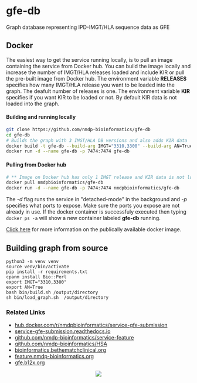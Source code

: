# gfe-db
Graph database representing IPD-IMGT/HLA sequence data as GFE


## Docker
The easiest way to get the service running locally, is to pull an image containing the service from Docker hub. You can build the image locally and increase the number of IMGT/HLA releases loaded and include KIR or pull the pre-built image from Docker hub. The environment variable **RELEASES** specifies how many IMGT/HLA release you want to be loaded into the graph. The deafult number of releases is one. The environment variable **KIR** specifies if you want KIR to be loaded or not. By default KIR data is not loaded into the graph.

#### Building and running locally
```bash
git clone https://github.com/nmdp-bioinformatics/gfe-db
cd gfe-db
# Builds the graph with 3 IMGT/HLA DB versions and also adds KIR data
docker build -t gfe-db --build-arg IMGT="3310,3300" --build-arg AN=True .
docker run -d --name gfe-db -p 7474:7474 gfe-db
```

#### Pulling from Docker hub
```bash
# ** Image on Docker hub has only 1 IMGT release and KIR data is not loaded **
docker pull nmdpbioinformatics/gfe-db
docker run -d --name gfe-db -p 7474:7474 nmdpbioinformatics/gfe-db
```
The *-d* flag runs the service in "detached-mode" in the background and *-p* specifies what ports to expose. Make sure the ports you expose are not already in use. If the docker container is successfuly executed then typing ``docker ps -a`` will show a new container labeled **gfe-db** running. 

[Click here](https://hub.docker.com/r/nmdpbioinformatics/gfe-db/) for more information on the publically available docker image. 

## Building graph from source
```
python3 -m venv venv
source venv/bin/activate
pip install -r requirements.txt
cpanm install Bio::Perl
export IMGT="3310,3300"
export AN=True
bash bin/build.sh /output/directory
sh bin/load_graph.sh  /output/directory
```


### Related Links

 * [hub.docker.com/r/nmdpbioinformatics/service-gfe-submission](https://hub.docker.com/r/nmdpbioinformatics/service-gfe-submission)
 * [service-gfe-submission.readthedocs.io](https://service-gfe-submission.readthedocs.io/en/latest/index.html)
 * [github.com/nmdp-bioinformatics/service-feature](https://github.com/nmdp-bioinformatics/service-feature)
 * [github.com/nmdp-bioinformatics/HSA](https://github.com/nmdp-bioinformatics/HSA)
 * [bioinformatics.bethematchclinical.org](https://bioinformatics.bethematchclinical.org)
 * [feature.nmdp-bioinformatics.org](https://feature.nmdp-bioinformatics.org)
 * [gfe.b12x.org](http://gfe.b12x.org)

<p align="center">
  <img src="https://bethematch.org/content/site/images/btm_logo.png">
</p>



